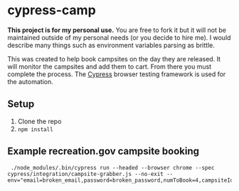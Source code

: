 # cypress-camp

**This project is for my personal use.** You are free to fork it but it will not be maintained outside of my personal needs (or you decide to hire me). I would describe many things such as environment variables parsing as brittle.

This was created to help book campsites on the day they are released. It will monitor the campsites and add them to cart. From there you must complete the process. The [Cypress](https://www.npmjs.com/package/cypress) browser testing framework is used for the automation.

## Setup

1. Clone the repo
2. `npm install`

## Example recreation.gov campsite booking

```
 ./node_modules/.bin/cypress run --headed --browser chrome --spec cypress/integration/campsite-grabber.js --no-exit --env="email=broken_email,password=broken_password,numToBook=4,campsiteId=10067346,campsites=1:2:3,startDate=07/10/2022,endDate=07/12/2022"
```

